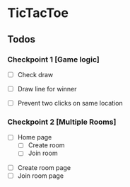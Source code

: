 # TicTacToe

## Todos

### Checkpoint 1 [Game logic]

* [ ] Check draw
* [ ] Draw line for winner
* [ ] Prevent two clicks on same location


### Checkpoint 2 [Multiple Rooms]

- [ ] Home page
    * [ ] Create room
    * [ ] Join room
        
* [ ] Create room page
* [ ] Join room page